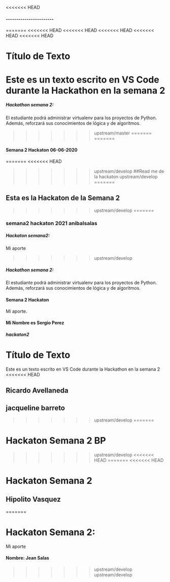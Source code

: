 <<<<<<< HEAD
#### -----------------------
=======
<<<<<<< HEAD
<<<<<<< HEAD
<<<<<<< HEAD
<<<<<<< HEAD
<<<<<<< HEAD
# Título de Texto
Este es un texto escrito en VS Code durante la Hackathon en la semana 2
=======
##### Hackathon semana 2:
El estudiante podrá administrar virtualenv para los proyectos de Python. Además, reforzará sus conocimientos de lógica y de algoritmos.
>>>>>>> upstream/master
=======
=======
#### Semana 2 Hackaton 06-06-2020
=======
<<<<<<< HEAD
>>>>>>> upstream/develop
##Read me de la hackaton
>>>>>>> upstream/develop
=======
## Esta es la Hackaton de la Semana 2
>>>>>>> upstream/develop
=======
### semana2 hackaton 2021 anibalsalas
##### Hackaton semana2:
Mi aporte
>>>>>>> upstream/develop
##### Hackathon semana 2:
El estudiante podrá administrar virtualenv para los proyectos de Python. Además, reforzará sus conocimientos de lógica y de algoritmos.
#### Semana 2 Hackaton
Mi aporte.
#### Mi Nombre es Sergio Perez
##### hackaton2
# Título de Texto
Este es un texto escrito en VS Code durante la Hackathon en la semana 2
<<<<<<< HEAD

## Ricardo Avellaneda
## jacqueline barreto
>>>>>>> upstream/develop
=======
# Hackaton Semana 2 BP
>>>>>>> upstream/develop
<<<<<<< HEAD
=======
<<<<<<< HEAD
# Hackaton Semana 2
## Hipolito Vasquez
=======

# Hackaton Semana 2:
Mi aporte
#### Nombre: Jean Salas
>>>>>>> upstream/develop
>>>>>>> upstream/develop
